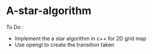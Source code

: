 # A-star-algorithm 
To Do :  
* Implement the a star algorithm in c++ for 2D grid map 
* Use opengl to create the transition taken 
